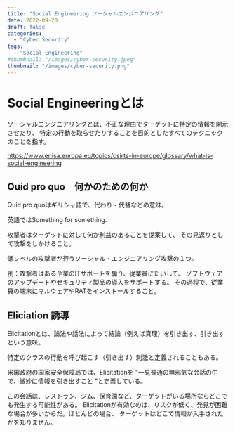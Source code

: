 ```yaml
---
title: "Social Engineering ソーシャルエンジニアリング"
date: 2022-09-20
draft: false
categories:
  - "Cyber Security"
tags:
  - "Social Engineering"
#thumbnail: "/images/cyber-security.jpeg"
thumbnail: "/images/cyber-security.png"
---
```


# Social Engineeringとは

ソーシャルエンジニアリングとは、不正な理由でターゲットに特定の情報を開示させたり、
特定の行動を取らせたりすることを目的としたすべてのテクニックのことを指す。

https://www.enisa.europa.eu/topics/csirts-in-europe/glossary/what-is-social-engineering


## Quid pro quo　何かのための何か

Quid pro quoはギリシャ語で、代わり・代替などの意味。

英語ではSomething for something.

攻撃者はターゲットに対して何か利益のあることを提案して、
その見返りとして攻撃をしかけること。

低レベルの攻撃者が行うソーシャル・エンジニアリング攻撃の１つ。

例：攻撃者はある企業のITサポートを騙り、従業員にたいして、
ソフトウェアのアップデートやセキュリティ製品の導入をサポートする。
その過程で、従業員の端末にマルウェアやRATをインストールすること。

## Eliciation  誘導

Elicitationとは、論法や話法によって結論（例えば真理）を引き出す、引き出すという意味。

特定のクラスの行動を呼び起こす（引き出す）刺激と定義されることもある。

米国政府の国家安全保障局では、Elicitationを "一見普通の無邪気な会話の中で、微妙に情報を引き出すこと "と定義している。

この会話は、レストラン、ジム、保育園など、ターゲットがいる場所ならどこでも発生する可能性がある。
Elicitationが有効なのは、リスクが低く、発見が困難な場合が多いからだ。ほとんどの場合、
ターゲットはどこで情報が入手されたかを知りません。
